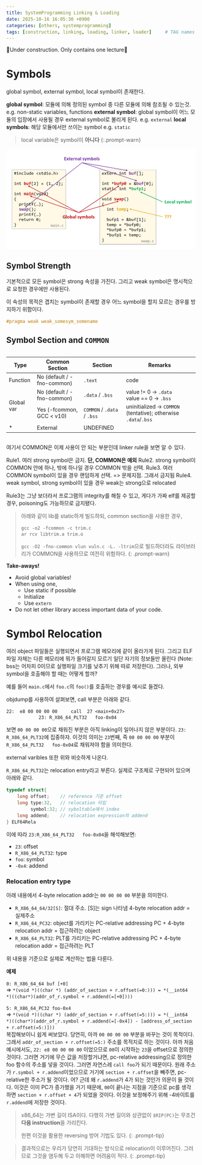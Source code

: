 ```yaml
---
title: SystemProgramming Linking & Loading
date: 2025-10-16 16:05:30 +0900
categories: [others, systemprogramming]
tags: [construction, linking, loading, linker, loader]     # TAG names should always be lowercase
---
```


🚧Under construction. Only contains one lecture🚧

# Symbols

global symbol, external symbol, local symbol이 존재한다. 

**global symbol**: 모듈에 의해 정의된 symbol 중 다른 모듈에 의해 참조될 수 있는것.
    e.g. non-static variables, functions
**external symbol**: global symbol이 어느 모듈의 입장에서 사용될 경우 external symbol로 불리게 된다.
    e.g. `external`
**local symbols**: 해당 모듈에서만 쓰이는 symbol
    e.g. `static` 

> local variable은 symbol이 **아니다**
{:.prompt-warn}


![](/assets/blog/systemprogramming/linkandload/0.png)

## Symbol Strength

기본적으로 모든 symbol은 strong 속성을 가진다.
그리고 weak symbol은 명시적으로 요청한 경우에만 사용된다.

이 속성의 목적은 겹치는 symbol이 존재할 경우 어느 symbol을 할지 모르는 경우를 방지하기 위함이다.

```c
#pragma weak weak_somesym_somename
```

## Symbol Section and `COMMON`

<div style="overflow-x:auto;">
  <table style="width:100%; table-layout:auto;">
    <thead>
      <tr>
        <th>Type</th>
        <th>Common Section</th>
        <th>Section</th>
        <th>Remarks</th>
      </tr>
    </thead>
    <tbody>
      <tr>
        <td>Function</td>
        <td>No (default / -fno-common)</td>
        <td><code>.text</code></td>
        <td>code</td>
      </tr>
      <tr>
        <td rowspan="2">Global var</td>
        <td>No (default / -fno-common)</td>
        <td><code>.data</code> / <code>.bss</code></td>
        <td>value != 0 → <code>.data</code><br>value == 0 → <code>.bss</code></td>
      </tr>
      <tr>
        <td>Yes (-fcommon, GCC &lt; v10)</td>
        <td><code>COMMON</code> / <code>.data</code> / <code>.bss</code></td>
        <td>uninitialized → <code>COMMON</code> (tentative); otherwise <code>.data</code>/<code>.bss</code></td>
      </tr>
      <tr>
        <td>*</td>
        <td>External</td>
        <td>UNDEFINED</td>
        <td></td>
      </tr>
    </tbody>
  </table>
</div>

여기서 COMMON은 이제 사용이 안 되는 부분인데 linker rule을 보면 알 수 있다.

Rule1. 여러 strong symbol은 금지. **단, COMMON은 예외**
Rule2. strong symbol이  COMMON 안에 하나, 밖에 하나일 경우 COMMON 밖을 선택.
Rule3. 여러 COMMON symbol이 있을 경우 랜덤하게 선택.
=> 문제지점. 그래서 금지됨
Rule4. weak symbol, strong symbol이 있을 경우 weak는 strong으로 relocated

Rule3는 그냥 보더라서 프로그램의 integrity를 해칠 수 있고, 게다가 가짜 elf를 제공할 경우, poisoning도 가능하므로 금지됐다.

> 아래와 같이 lib를 static하게 빌드하되, common section을 사용한 경우,
> 
> ```shell
> gcc -o2 -fcommon -c trim.c
> ar rcv libtrim.a trim.o
> ```
> 
> `gcc -O2 -fno-common vlun vuln.c -L. -ltrim`으로 빌드하더라도 라이브러리가 COMMON을 사용하므로 여전히 위험하다.
{: .prompt-warn}

**Take-aways!**
- Avoid global variables!
- When using one,
  - Use static if possible
  - Initialize
  - Use `extern`
- Do not let other library access important data of your code.

# Symbol Relocation

여러 object 파일들은 실행되면서 프로그램 메모리에 같이 올라가게 된다.
그리고 ELF 파일 자체는 다른 메모리에 뭐가 들어갈지 모르기 일단 자기의 정보들만 올린다 (Note: bss는 어차피 0이므로 실행파일 크기를 낮추기 위해 따로 저장한다).
그러나, 외부 symbol을 호출해야 할 때는 어떻게 할까?

예를 들어 `main.c`에서 `foo.c`의 `foo()`를 호출하는 경우를 예시로 들겠다.

objdump를 사용하여 살펴보면, call 부분은 아래와 같다.
```
22:  e8 00 00 00 00     call  27 <main+0x27>
            23: R_X86_64_PLT32   foo-0x04
```
보면 `00 00 00 00`으로 채워진 부분은 아직 linking이 일어나지 않은 부분이다.
`23: R_X86_64_PLT32`에 집중하자. 이것의 의미는 `23`번째, 즉 `00 00 00 00` 부분이 `R_X86_64_PLT32   foo-0x04`로 채워져야 함을 의미한다.

external varibles 또한 위와 비슷하게 나온다.

`R_X86_64_PLT32`는 relocation entry라고 부른다. 실제로 구조체로 구현되어 있으며 아래와 같다.
```c
typedef struct{
    long offset;    // reference 기준 offset
    long type:32,   // relocation 타입 
         symbol:32; // syboltable에서 index
    long addend;    // relocation expression의 addend
} ELF64Rela
```
이에 따라 `23:R_X86_64_PLT32   foo-0x04`을 해석해보면:
- `23`: offset
- `R_X86_64_PLT32`: type
- `foo`: symbol
- `-0x4`: addend

### Relocation entry type

아래 내용에서 4-byte relocation addr는 `00 00 00 00` 부분을 의미한다.

- `R_X86_64_64/32[S]`: 절대 주소. [S]는 sign 나타냄
  4-byte relocation addr = 실제주소
- `R_X86_64_PC32`: object를 가리키는 PC-relative addressing
  PC + 4-byte relocation addr = 접근하려는 object
- `R_X86_64_PLT32`: PLT를 가리키는 PC-relative addressing
  PC + 4-byte relocation addr = 접근하려는 PLT

위 내용을 기준으로 실제로 계산하는 법을 다룬다.

**예제**

`0: R_X86_64_64 buf [+0]` <br>
=> `*(void *)((char *) (addr_of_section + r.offset(=0:))) = *(__int64 *)((char*)(addr_of_r.symbol + r.addend(=[+0])))`


`5: R_X86_64_PC32 foo-0x4` <br>
=> `*(void *)((char *) (addr_of_section + r.offset(=5:))) = *(__int64 *)((char*)(addr_of_r.symbol + r.addend(=[-0x4]) - [address_of_section + r.offset(=5:)]))`<br>
복잡해보이니 쉽게 써보았다.
당연히, 아까 `00 00 00 00` 부분을 바꾸는 것이 목적이다. 그래서 `addr_of_section + r.offset(=5:)` 주소를 목적지로 하는 것이다. 
아까 처음 예시에서도, `22: e8 00 00 00 00` 이었으므로 `00`이 시작하는 `23`을 offset으로 정의한 것이다. 
그러면 거기에 무슨 값을 저장할거냐면, pc-relative addressing으로 정의한 foo 함수의 주소를 넣을 것이다. 그러면 자연스레 `call foo`가 되기 때문이다.
원래 주소가 `r.symbol + r.addend`이었으므로 거기에 `section + r.offset`을 빼주면, pc-relative한 주소가 될 것이다.
어? 근데 왜 `r.addend`가 4가 되는 것인가 의문이 들 것이다. 이것은 이미 PC가 증가했을 거기 때문에, `00`이 끝나는 지점을 기준으로 pc를 생각하면 `section + r.offset + 4`가 되었을 것이다. 이것을 보정해주기 위해 -4바이트를 `r.addend`에 저장한 것이다.

> x86_64는 가변 길이 ISA이다. 
> 다행히 가변 길이와 상관없이 `$RIP(PC)`는 무조건 **다음 instruction**을 가리킨다.
>
> 한편 이것을 활용한 reversing 방어 기법도 있다.
{: .prompt-tip}

> 결과적으로는 우리가 당연히 기대하는 방식으로 relocation이 이루어진다. 
> 그러므로 그것을 염두해 두고 이해하면 어려움이 적다.
{: .prompt-tip}


